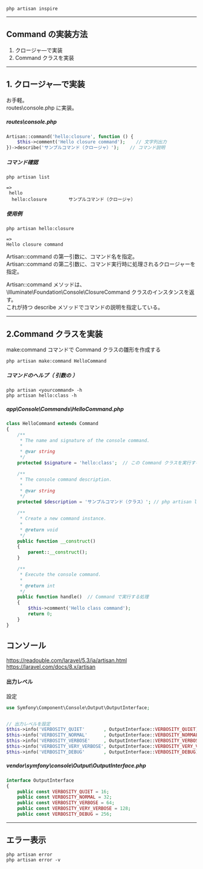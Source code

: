 ```
php artisan inspire
```
__________________________________________________________________________
## Command の実装方法

 1. クロージャ―で実装
 2. Command クラスを実装

__________________________________________________________________________
## 1. クロージャ―で実装
お手軽。  
routes\console.php に実装。

##### routes\console.php
```php
Artisan::command('hello:closure', function () {
    $this->comment('Hello closure command');    // 文字列出力
})->describe('サンプルコマンド（クロージャ）');    // コマンド説明
```

##### コマンド確認
```
php artisan list

=>
 hello
  hello:closure        サンプルコマンド（クロージャ）
```

##### 使用例
```
php artisan hello:closure

=>
Hello closure command
```


Artisan::command の第一引数に、コマンド名を指定。  
Artisan::command の第二引数に、コマンド実行時に処理されるクロージャーを指定。  

Artisan::command メソッドは、\Illuminate\Foundation\Console\ClosureCommand クラスのインスタンスを返す。  
これが持つ describe メソッドでコマンドの説明を指定している。  

__________________________________________________________________________
## 2.Command クラスを実装

make:command コマンドで Command クラスの雛形を作成する

```
php artisan make:command HelloCommand
```

##### コマンドのヘルプ（ 引数の  ）
```
php artisan <yourcommand> -h
php artisan hello:class -h
```

##### app\Console\Commands\HelloCommand.php
```php
class HelloCommand extends Command
{
    /**
     * The name and signature of the console command.
     *
     * @var string
     */
    protected $signature = 'hello:class';  // この Command クラスを実行するためのコマンド名。（ COMMAND : php artisan hello:class

    /**
     * The console command description.
     *
     * @var string
     */
    protected $description = 'サンプルコマンド（クラス）'; // php artisan list での説明文

    /**
     * Create a new command instance.
     *
     * @return void
     */
    public function __construct()
    {
        parent::__construct();
    }

    /**
     * Execute the console command.
     *
     * @return int
     */
    public function handle()  // Command で実行する処理
    {
        $this->comment('Hello class command');
        return 0;
    }
}
```


## コンソール
https://readouble.com/laravel/5.3/ja/artisan.html  
https://laravel.com/docs/8.x/artisan  


#### 出力レベル
設定
```php
use Symfony\Component\Console\Output\OutputInterface;


// 出力レベルを設定
$this->info('VERBOSITY_QUIET'       , OutputInterface::VERBOSITY_QUIET);         // 常に出力。
$this->info('VERBOSITY_NORMAL'      , OutputInterface::VERBOSITY_NORMAL);        // デフォルトの出力レベル。--quiet 以外で出力
$this->info('VERBOSITY_VERBOSE'     , OutputInterface::VERBOSITY_VERBOSE);       // -v, -vv, -vvv で出力
$this->info('VERBOSITY_VERY_VERBOSE', OutputInterface::VERBOSITY_VERY_VERBOSE);  // -vv, -vvv で出力
$this->info('VERBOSITY_DEBUG'       , OutputInterface::VERBOSITY_DEBUG);         // -vvv でのみ出力
```

##### vendor\symfony\console\Output\OutputInterface.php
```php
interface OutputInterface
{
    public const VERBOSITY_QUIET = 16;
    public const VERBOSITY_NORMAL = 32;
    public const VERBOSITY_VERBOSE = 64;
    public const VERBOSITY_VERY_VERBOSE = 128;
    public const VERBOSITY_DEBUG = 256;
```

__________________________________________________________________________
## エラー表示
```
php artisan error
php artisan error -v
```


